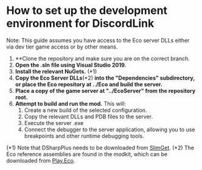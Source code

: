 # How to set up the development environment for DiscordLink
Note: This guide assumes you have access to the Eco server DLLs either via dev tier game access or by other means.

1. **Clone the repository and make sure you are on the correct branch.
2. **Open the .sln file using Visual Studio 2019.**
3. **Install the relevant NuGets.** (\*1)
4. **Copy the Eco Server DLLs**(\*2) **into the "Dependencies" subdirectory, or place the Eco repository at ../Eco and build the server.** 
5. **Place a copy of the game server at "../EcoServer" from the repository root.**
6. **Attempt to build and run the mod.**
This will:  
   1. Create a new build of the selected configuration.
   2. Copy the relevant DLLs and PDB files to the server.
   3. Execute the server .exe
   4. Connect the debugger to the server application, allowing you to use breakpoints and other runtime debugging tools.

(\*1) Note that DSharpPlus needs to be downloaded from [SlimGet](https://nuget.emzi0767.com/gallery/packages).
(\*2) The Eco reference assemblies are found in the modkit, which can be downloaded from [Play.Eco](https://play.eco).
